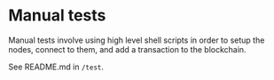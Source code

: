 # Manual tests

Manual tests involve using high level shell scripts in order to setup the nodes, 
connect to them, and add a transaction to the blockchain.

See README.md in `/test`.
